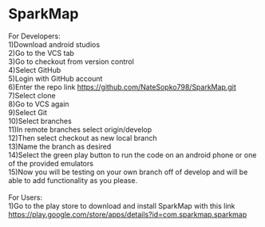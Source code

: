 # SparkMap
For Developers:<br />
1)Download android studios<br />
2)Go to the VCS tab<br />
3)Go to checkout from version control<br />
4)Select GitHub<br />
5)Login with GitHub account<br />
6)Enter the repo link https://github.com/NateSopko798/SparkMap.git<br />
7)Select clone<br />
8)Go to VCS again<br />
9)Select Git<br />
10)Select branches<br />
11)In remote branches select origin/develop<br />
12)Then select checkout as new local branch<br />
13)Name the branch as desired<br />
14)Select the green play button to run the code on an android phone or one of the provided emulators<br />
15)Now you will be testing on your own branch off of develop and will be able to add functionality as you please.<br />
<br />
For Users:<br />
1)Go to the play store to download and install SparkMap with this link https://play.google.com/store/apps/details?id=com.sparkmap.sparkmap
